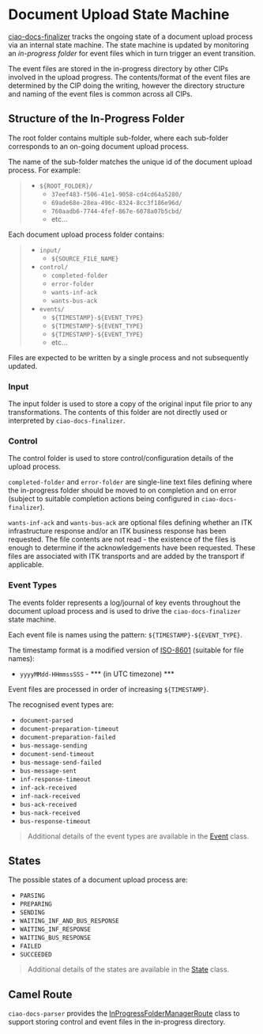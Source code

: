 # Document Upload State Machine

[ciao-docs-finalizer](../README.md) tracks the ongoing state of a document upload process via an internal state machine. The state machine is updated by monitoring an *in-progress folder* for event files which in turn trigger an event transition.

The event files are stored in the in-progress directory by other CIPs involved in the upload progress. The contents/format of the event files are determined by the CIP doing the writing, however the directory structure and naming of the event files is common across all CIPs.

## Structure of the In-Progress Folder 

The root folder contains multiple sub-folder, where each sub-folder corresponds to an on-going document upload process.

The name of the sub-folder matches the unique id of the document upload process. For example:

> -	`${ROOT_FOLDER}/`
>	- `37eef483-f506-41e1-9058-cd4cd64a5280/`
>	- `69ade68e-28ea-496c-8324-8cc3f186e96d/`
>	- `760aadb6-7744-4fef-867e-6078a07b5cbd/`
>	- etc...

Each document upload process folder contains:

> -	`input/`
>	-	`${SOURCE_FILE_NAME}`
> -	`control/`
>	-	`completed-folder`
>	-	`error-folder`
>	-	`wants-inf-ack`
>	-	`wants-bus-ack`
> -	`events/`
>	-	`${TIMESTAMP}-${EVENT_TYPE}`
>	-	`${TIMESTAMP}-${EVENT_TYPE}`
>	-	`${TIMESTAMP}-${EVENT_TYPE}`
>	-	etc...

Files are expected to be written by a single process and not subsequently updated.

### Input

The input folder is used to store a copy of the original input file prior to any transformations. The contents of this folder are not directly used or interpreted by `ciao-docs-finalizer`.

### Control

The control folder is used to store control/configuration details of the upload process.

`completed-folder` and `error-folder` are single-line text files defining where the in-progress folder should be moved to on completion and on error (subject to suitable completion actions being configured in `ciao-docs-finalizer`).

`wants-inf-ack` and `wants-bus-ack` are optional files defining whether an ITK infrastructure response and/or an ITK business response has been requested. The file contents are not read - the existence of the files is enough to determine if the acknowledgements have been requested. These files are associated with ITK transports and are added by the transport if applicable.

### Event Types

The events folder represents a log/journal of key events throughout the document upload process and is used to drive the `ciao-docs-finalizer` state machine.

Each event file is names using the pattern: `${TIMESTAMP}-${EVENT_TYPE}`.

The timestamp format is a modified version of [ISO-8601](https://en.wikipedia.org/wiki/ISO_8601) (suitable for file names):
-	`yyyyMMdd-HHmmssSSS` - *** (in UTC timezone) ***

Event files are processed in order of increasing `${TIMESTAMP}`.

The recognised event types are:
-	`document-parsed`
-	`document-preparation-timeout`
-	`document-preparation-failed`
-	`bus-message-sending`
-	`document-send-timeout`
-	`bus-message-send-failed`
-	`bus-message-sent`
-	`inf-response-timeout`
-	`inf-ack-received`
-	`inf-nack-received`
-	`bus-ack-received`
-	`bus-nack-received`
-	`bus-response-timeout`

> Additional details of the event types are available in the [Event](../src/main/java/uk/nhs/ciao/docs/finalizer/state/Event.java) class.

## States

The possible states of a document upload process are:
-	`PARSING`
-	`PREPARING`
-	`SENDING`
-	`WAITING_INF_AND_BUS_RESPONSE`
-	`WAITING_INF_RESPONSE`
-	`WAITING_BUS_RESPONSE`
-	`FAILED`
-	`SUCCEEDED`

> Additional details of the states are available in the [State](../src/main/java/uk/nhs/ciao/docs/finalizer/state/State.java) class.

## Camel Route

`ciao-docs-parser` provides the [InProgressFolderManagerRoute](https://github.com/nhs-ciao/ciao-docs-parser/blob/master/ciao-docs-parser-model/src/main/java/uk/nhs/ciao/docs/parser/route/InProgressFolderManagerRoute.java) class to support storing control and event files in the in-progress directory.
